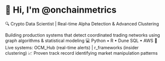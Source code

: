 # 👋 Hi, I'm @onchainmetrics

🔍 Crypto Data Scientist | Real-time Alpha Detection & Advanced Clustering

  Building production systems that detect coordinated trading networks using graph algorithms & statistical modeling 
  💻 Python • R • Dune SQL • AWS 🚀 Live systems: OCM_Hub (real-time alerts) | r_frameworks (insider clustering) 
  📈 Proven track record identifying market manipulation patterns
